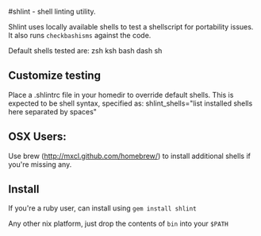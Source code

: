 #shlint - shell linting utility.

Shlint uses locally available shells to test a shellscript for
portability issues. It also runs `checkbashisms` against the code.

Default shells tested are:
zsh ksh bash dash sh

## Customize testing
Place a .shlintrc file in your homedir to override default shells.
This is expected to be shell syntax, specified as:
shlint_shells="list installed shells here separated by spaces"

## OSX Users:
Use brew (http://mxcl.github.com/homebrew/) to install additional
shells if you're missing any.

## Install
If you're a ruby user, can install using `gem install shlint`

Any other nix platform, just drop the contents of `bin` into your `$PATH`
